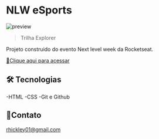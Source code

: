 # NLW eSports

![preview](./github/preview.png)

> Trilha Explorer

Projeto construido do 
evento Next level week 
da Rocketseat.

[🔗Clique aqui para 
acessar](https://rhickley.github.io/nlw-esports-explorer/)

## 🛠 Tecnologias

-HTML
-CSS
-Git e Github

## 💛Contato

rhickley01@gmail.com
